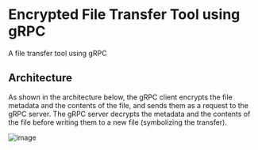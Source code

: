 # Encrypted File Transfer Tool using gRPC
A file transfer tool using gRPC

## Architecture
As shown in the architecture below, the gRPC client encrypts the file metadata and the contents of the file, and sends them as a request to the gRPC server. The gRPC server 
decrypts the metadata and the contents of the file before writing them to a new file (symbolizing the transfer).

![image](https://github.com/MaryannGitonga/encrypted-file-transfer-tool-gRPC/assets/34104277/07b20383-a574-4ba7-977e-286b1a0b4b52)
